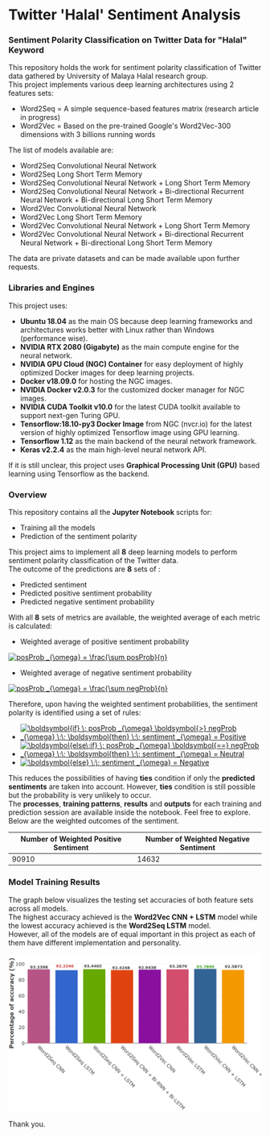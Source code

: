 # Twitter 'Halal' Sentiment Analysis
### Sentiment Polarity Classification on Twitter Data for "Halal" Keyword

This repository holds the work for sentiment polarity classification of Twitter data gathered by University of Malaya Halal research group.  
This project implements various deep learning architectures using 2 features sets:  
 * Word2Seq = A simple sequence-based features matrix  (research article in progress)
 * Word2Vec = Based on the pre-trained Google's Word2Vec-300 dimensions with 3 billions running words

The list of models available are:
-   Word2Seq Convolutional Neural Network
-   Word2Seq Long Short Term Memory
-   Word2Seq Convolutional Neural Network + Long Short Term Memory
-   Word2Seq Convolutional Neural Network + Bi-directional Recurrent Neural Network + Bi-directional Long Short Term Memory
-   Word2Vec Convolutional Neural Network
-   Word2Vec Long Short Term Memory
-   Word2Vec Convolutional Neural Network + Long Short Term Memory
-   Word2Vec Convolutional Neural Network + Bi-directional Recurrent Neural Network + Bi-directional Long Short Term Memory

The data are private datasets and can be made available upon further requests.  


### Libraries and Engines
This project uses:
 * **Ubuntu 18.04** as the main OS because deep learning frameworks and architectures works better with Linux rather than Windows (performance wise).
 * **NVIDIA RTX 2080 (Gigabyte)** as the main compute engine for the neural network.
 * **NVIDIA GPU Cloud (NGC) Container** for easy deployment of highly optimized Docker images for deep learning projects.    
 * **Docker v18.09.0** for hosting the NGC images.
 * **NVIDIA Docker v2.0.3** for the customized docker manager for NGC images.  
 * **NVIDIA CUDA Toolkit v10.0** for the latest CUDA toolkit available to support next-gen Turing GPU.
 * **Tensorflow:18.10-py3 Docker Image** from NGC (nvcr.io) for the latest version of highly optimized Tensorflow image using GPU learning.  
 * **Tensorflow 1.12** as the main backend of the neural network framework.  
 * **Keras v2.2.4** as the main high-level neural network API.  

If it is still unclear, this project uses **Graphical Processing Unit (GPU)** based learning using Tensorflow as the backend.  

### Overview

This repository contains all the **Jupyter Notebook** scripts for:
 * Training all the models
 * Prediction of the sentiment polarity

This project aims to implement all **8** deep learning models to perform sentiment polarity classification of the Twitter data.  
The outcome of the predictions are **8** sets of :
 * Predicted sentiment
 * Predicted positive sentiment probability
 * Predicted negative sentiment probability
 
With all **8** sets of metrics are available, the weighted average of each metric is calculated:
 * Weighted average of positive sentiment probability  
 
<a href="https://www.codecogs.com/eqnedit.php?latex=posProb&space;_{\omega}&space;=&space;\frac{\sum&space;posProb}{n}" target="_blank"><img src="https://latex.codecogs.com/gif.latex?posProb&space;_{\omega}&space;=&space;\frac{\sum&space;posProb}{n}" title="posProb _{\omega} = \frac{\sum posProb}{n}" /></a>
 * Weighted average of negative sentiment probability

<a href="https://www.codecogs.com/eqnedit.php?latex=negProb&space;_{\omega}&space;=&space;\frac{\sum&space;negProb}{n}" target="_blank"><img src="https://latex.codecogs.com/gif.latex?negProb&space;_{\omega}&space;=&space;\frac{\sum&space;negProb}{n}" title="posProb _{\omega} = \frac{\sum negProb}{n}" /></a>  

Therefore, upon having the weighted sentiment probabilities, the sentiment polarity is identified using a set of rules:  

 * <a href="https://www.codecogs.com/eqnedit.php?latex=\boldsymbol{if}&space;\;&space;posProb&space;_{\omega}&space;\boldsymbol{>}&space;negProb&space;_{\omega}&space;\;\;&space;\boldsymbol{then}&space;\;\;&space;sentiment&space;_{\omega}&space;=&space;Positive" target="_blank"><img src="https://latex.codecogs.com/gif.latex?\boldsymbol{if}&space;\;&space;posProb&space;_{\omega}&space;\boldsymbol{>}&space;negProb&space;_{\omega}&space;\;\;&space;\boldsymbol{then}&space;\;\;&space;sentiment&space;_{\omega}&space;=&space;Positive" title="\boldsymbol{if} \; posProb _{\omega} \boldsymbol{>} negProb _{\omega} \;\; \boldsymbol{then} \;\; sentiment _{\omega} = Positive" /></a>
 * <a href="https://www.codecogs.com/eqnedit.php?latex=\boldsymbol{else\;if}&space;\;&space;posProb&space;_{\omega}&space;\boldsymbol{==}&space;negProb&space;_{\omega}&space;\;\;&space;\boldsymbol{then}&space;\;\;&space;sentiment&space;_{\omega}&space;=&space;Neutral" target="_blank"><img src="https://latex.codecogs.com/gif.latex?\boldsymbol{else\;if}&space;\;&space;posProb&space;_{\omega}&space;\boldsymbol{==}&space;negProb&space;_{\omega}&space;\;\;&space;\boldsymbol{then}&space;\;\;&space;sentiment&space;_{\omega}&space;=&space;Neutral" title="\boldsymbol{else\;if} \; posProb _{\omega} \boldsymbol{==} negProb _{\omega} \;\; \boldsymbol{then} \;\; sentiment _{\omega} = Neutral" /></a>
 * <a href="https://www.codecogs.com/eqnedit.php?latex=\boldsymbol{else}&space;\;\;&space;sentiment&space;_{\omega}&space;=&space;Negative" target="_blank"><img src="https://latex.codecogs.com/gif.latex?\boldsymbol{else}&space;\;\;&space;sentiment&space;_{\omega}&space;=&space;Negative" title="\boldsymbol{else} \;\; sentiment _{\omega} = Negative" /></a>

This reduces the possibilities of having **ties** condition if only the **predicted sentiments** are taken into account. However, **ties** condition is still possible but the probability is very unlikely to occur.  
The **processes**, **training patterns**, **results** and **outputs** for each training and prediction session are available inside the notebook. Feel free to explore.  
Below are the weighted outcomes of the sentiment.

| Number of Weighted Positive Sentiment |Number of Weighted Negative Sentiment|
|--|--|
| 90910  |14632|

### Model Training Results

The graph below visualizes the testing set accuracies of both feature sets across all models.  
The highest accuracy achieved is the **Word2Vec CNN + LSTM** model while the lowest accuracy achieved is the **Word2Seq LSTM** model.  
However, all of the models are of equal important in this project as each of them have different implementation and personality.  

![](g1.png?raw=true "")

Thank you.  
